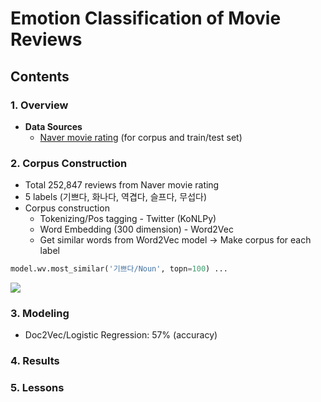 # Emotion Classification of Movie Reviews 

## Contents

### 1. Overview

- **Data Sources**
  - [Naver movie rating](https://movie.naver.com/movie/point/af/list.nhn) (for corpus and train/test set)

### 2. Corpus Construction

- Total 252,847 reviews from Naver movie rating
- 5 labels (기쁘다, 화나다, 역겹다, 슬프다, 무섭다)
- Corpus construction
  - Tokenizing/Pos tagging -  Twitter (KoNLPy)
  - Word Embedding (300 dimension)  - Word2Vec
  - Get similar words from Word2Vec model → Make corpus for each label

```python
model.wv.most_similar('기쁘다/Noun', topn=100) ...
```



<img src="https://i.imgur.com/sRYPYXz.jpg">

### 3. Modeling

- Doc2Vec/Logistic Regression: 57% (accuracy)

### 4. Results



### 5. Lessons











